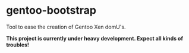 gentoo-bootstrap
================

Tool to ease the creation of Gentoo Xen domU's.

**This project is currently under heavy development. Expect all kinds of troubles!**